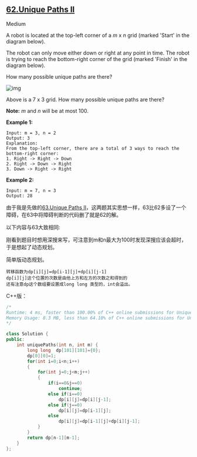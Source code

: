 ## [62.Unique Paths II](https://leetcode.com/problems/unique-paths/)

Medium

A robot is located at the top-left corner of a *m* x *n* grid (marked 'Start' in the diagram below).

The robot can only move either down or right at any point in time. The robot is trying to reach the bottom-right corner of the grid (marked 'Finish' in the diagram below).

How many possible unique paths are there?

![img](/robot_maze.png)

Above is a 7 x 3 grid. How many possible unique paths are there?

**Note:** *m* and *n* will be at most 100.

**Example 1:**

```
Input: m = 3, n = 2
Output: 3
Explanation:
From the top-left corner, there are a total of 3 ways to reach the bottom-right corner:
1. Right -> Right -> Down
2. Right -> Down -> Right
3. Down -> Right -> Right
```

**Example 2:**

```
Input: m = 7, n = 3
Output: 28
```

由于我是先做的[63.Unique Paths II](https://leetcode.com/problems/unique-paths-ii/)，这两题其实思想一样，63比62多设了一个障碍，在63中将障碍判断的代码删了就是62的解。

以下内容与63大致相同:

刚看到题目时想用深搜来写，可注意到m和n最大为100时发现深搜应该会超时，于是想起了动态规划。

简单版动态规划。

```
转移函数为dp[i][j]=dp[i-1][j]+dp[i][j-1]
dp[i][j]这个位置的次数是由他上方和左方的次数之和得到的
还有注意dp这个数组要设置成long long 类型的，int会溢出。
```

C++版：

```c++
/*
Runtime: 4 ms, faster than 100.00% of C++ online submissions for Unique Paths.
Memory Usage: 8.3 MB, less than 64.10% of C++ online submissions for Unique Paths.
*/

class Solution {
public:
    int uniquePaths(int n, int m) {
        long long  dp[101][101]={0};
        dp[0][0]=1;
        for(int i=0;i<n;i++)
        {
            for(int j=0;j<m;j++)
            {
                if(i==0&j==0)
                    continue;
                else if(i==0)
                    dp[i][j]=dp[i][j-1];
                else if(j==0)
                    dp[i][j]=dp[i-1][j];
                else
                    dp[i][j]=dp[i-1][j]+dp[i][j-1];
            }
        }
        return dp[n-1][m-1];
    }
};
```

